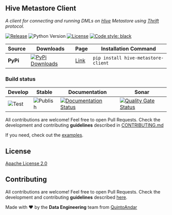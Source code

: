 ## Hive Metastore Client
_A client for connecting and running DMLs on [Hive](https://hive.apache.org/) Metastore using [Thrift](https://thrift.apache.org/) protocol._

[![Release](https://img.shields.io/github/v/release/quintoandar/hive-metastore-client)]((https://pypi.org/project/hive-metastore-client/))
![Python Version](https://img.shields.io/badge/python-3.7%20%7C%203.8-brightgreen.svg)
[![License](https://img.shields.io/badge/License-Apache%202.0-blue.svg)](https://opensource.org/licenses/Apache-2.0)
[![Code style: black](https://img.shields.io/badge/code%20style-black-000000.svg)](https://github.com/psf/black)

| Source    | Downloads                                                                                                                       | Page                                                 | Installation Command                       |
|-----------|---------------------------------------------------------------------------------------------------------------------------------|------------------------------------------------------|--------------------------------------------|
| **PyPi**  | [![PyPi Downloads](https://pepy.tech/badge/hive-metastore-client)](https://pypi.org/project/hive-metastore-client/)                      | [Link](https://pypi.org/project/hive-metastore-client/)        | `pip install hive-metastore-client `                  |

### Build status
| Develop                                                                     | Stable                                                                            | Documentation                                                                                                                                           | Sonar                                                                                                                                                                                    |
|-----------------------------------------------------------------------------|-----------------------------------------------------------------------------------|---------------------------------------------------------------------------------------------------------------------------------------------------------|------------------------------------------------------------------------------------------------------------------------------------------------------------------------------------------|
| ![Test](https://github.com/quintoandar/hive-metastore-client/workflows/Test/badge.svg) | ![Publish](https://github.com/quintoandar/hive-metastore-client/workflows/Publish/badge.svg) | [![Documentation Status](https://readthedocs.org/projects/hive-metastore-client/badge/?version=latest)](https://hive-metastore-client.readthedocs.io/en/latest/?badge=latest) | [![Quality Gate Status](https://sonarcloud.io/api/project_badges/measure?project=quintoandar_hive_metastore_client&metric=alert_status)](https://sonarcloud.io/dashboard?id=quintoandar_hive_metastore_client) |

All contributions are welcome! Feel free to open Pull Requests. Check the development and contributing **guidelines** 
described in [CONTRIBUTING.md](https://github.com/quintoandar/hive-metastore-client/blob/main/CONTRIBUTING.md)

If you need, check out the [examples](https://github.com/quintoandar/hive-metastore-client/tree/main/examples).
 
## License
[Apache License 2.0](https://github.com/quintoandar/hive-metastore-client/blob/main/LICENSE)

## Contributing
All contributions are welcome! Feel free to open Pull Requests. Check the development and contributing **guidelines** described [here](CONTRIBUTING.md).

Made with :heart: by the **Data Engineering** team from [QuintoAndar](https://github.com/quintoandar/)